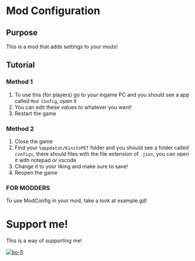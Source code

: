 # Mod Configuration
## Purpose
This is a mod that adds settings to your mods!
## Tutorial
### Method 1
1. To use this (for players) go to your ingame PC and you should see a app called `Mod Config`, open it
2. You can edit these values to whatever you want!
3. Restart the game
### Method 2
1. Close the game
2. Find your `%appdata%/KinitoPET` folder and you should see a folder called `configs`, there should files with the file extension of `.json`, you can open it with notepad or vscode
3. Change it to your liking and make sure to save!
4. Reopen the game

### FOR MODDERS
To use ModConfig in your mod, take a look at example.gd!

# Support me!
This is a way of supporting me!

[![ko-fi](https://ko-fi.com/img/githubbutton_sm.svg)](https://ko-fi.com/C0C4XOEHW)
